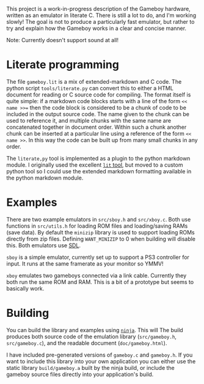This project is a work-in-progress description of the Gameboy hardware, written
as an emulator in literate C. There is still a lot to do, and I'm working
slowly! The goal is not to produce a particularly fast emulator, but rather to
try and explain how the Gameboy works in a clear and concise manner.

Note: Currently doesn't support sound at all!

# Literate programming

The file `gameboy.lit` is a mix of extended-markdown and C code. The python
script `tools/literate.py` can convert this to either a HTML document for
reading or C source code for compiling. The format itself is quite simple: if a
markdown code blocks starts with a line of the form `<< name >>=` then the code
block is considered to be a chunk of code to be included in the output source
code. The name given to the chunk can be used to reference it, and multiple
chunks with the same name are concatenated together in document order. Within
such a chunk another chunk can be inserted at a particular line using a
reference of the form `<< name >>`. In this way the code can be built up from
many small chunks in any order.

The `literate,py` tool is implemented as a plugin to the python markdown module.
I originally used the excellent [`lit` tool](https://github.com/cdosborn/lit),
but moved to a custom python tool so I could use the extended markdown
formatting available in the python markdown module.

# Examples

There are two example emulators in `src/sboy.h` and `src/xboy.c`. Both use
functions in `src/utils.h` for loading ROM files and loading/saving RAMs (save
data). By default the `minizip` library is used to support loading ROMs directly
from zip files. Defining `WANT_MINIZIP` to 0 when building will disable this.
Both emulators use [SDL][sdl].

`sboy` is a simple emulator, currently set up to support a PS3 controller for
input. It runs at the same framerate as your monitor so YMMV!

`xboy` emulates two gameboys connected via a link cable. Currently they both run
the same ROM and RAM. This is a bit of a prototype but seems to basically work.

[sdl]: https://www.libsdl.org/

# Building

You can build the library and examples using [`ninja`][ninja]. This will The
build produces both source code of the emulation library (`src/gameboy.h`,
`src/gameboy.c`), and the readable document (`doc/gameboy.html`).

I have included pre-generated versions of `gameboy.c` and `gameboy.h`. If you
want to include this library into your own application you can either use the
static library `build/gameboy.a` built by the ninja build, or include the
gameboy source files directly into your application's build.

[ninja]: https://ninja-build.org/
